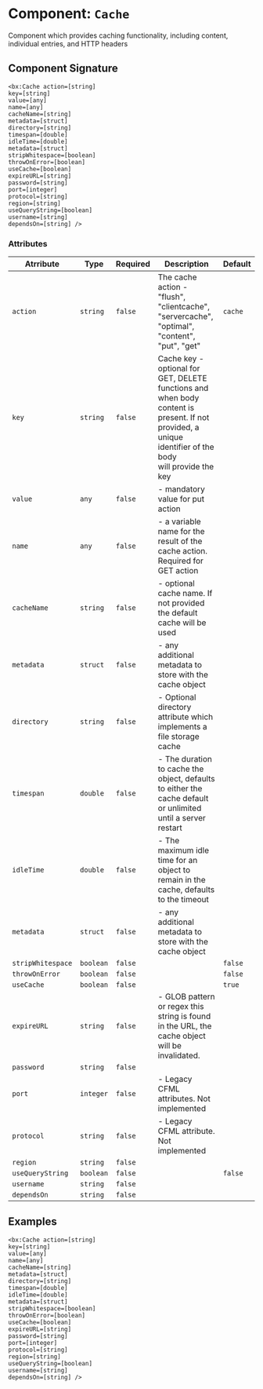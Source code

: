 [comment]: # (Note: This documentation is generated dynamically in the build process.  To modify the contents, change the javadoc on the _invoke method of the Component class)
# Component: `Cache`

Component which provides caching functionality, including content, individual entries, and HTTP headers

## Component Signature
```
<bx:Cache action=[string]
key=[string]
value=[any]
name=[any]
cacheName=[string]
metadata=[struct]
directory=[string]
timespan=[double]
idleTime=[double]
metadata=[struct]
stripWhitespace=[boolean]
throwOnError=[boolean]
useCache=[boolean]
expireURL=[string]
password=[string]
port=[integer]
protocol=[string]
region=[string]
useQueryString=[boolean]
username=[string]
dependsOn=[string] />
```
### Attributes

| Atrribute | Type | Required | Description | Default |
|----------|------|----------|-------------|---------|
| `action` | `string` | `false` | The cache action - "flush", "clientcache", "servercache", "optimal", "content", "put", "get" | `cache` |
| `key` | `string` | `false` | Cache key - optional for GET, DELETE functions and when body content is present. If not provided, a unique identifier of the body<br>                will provide the key |  |
| `value` | `any` | `false` | - mandatory value for put action |  |
| `name` | `any` | `false` | - a variable name for the result of the cache action. Required for GET action |  |
| `cacheName` | `string` | `false` | - optional cache name. If not provided the default cache will be used |  |
| `metadata` | `struct` | `false` | - any additional metadata to store with the cache object |  |
| `directory` | `string` | `false` | - Optional directory attribute which implements a file storage cache |  |
| `timespan` | `double` | `false` | - The duration to cache the object, defaults to either the cache default or unlimited until a server restart |  |
| `idleTime` | `double` | `false` | - The maximum idle time for an object to remain in the cache, defaults to the timeout |  |
| `metadata` | `struct` | `false` | - any additional metadata to store with the cache object |  |
| `stripWhitespace` | `boolean` | `false` |  | `false` |
| `throwOnError` | `boolean` | `false` |  | `false` |
| `useCache` | `boolean` | `false` |  | `true` |
| `expireURL` | `string` | `false` | - GLOB pattern or regex this string is found in the URL, the cache object will be invalidated. |  |
| `password` | `string` | `false` |  |  |
| `port` | `integer` | `false` | - Legacy CFML attributes. Not implemented |  |
| `protocol` | `string` | `false` | - Legacy CFML attribute. Not implemented |  |
| `region` | `string` | `false` |  |  |
| `useQueryString` | `boolean` | `false` |  | `false` |
| `username` | `string` | `false` |  |  |
| `dependsOn` | `string` | `false` |  |  |

## Examples

```
<bx:Cache action=[string]
key=[string]
value=[any]
name=[any]
cacheName=[string]
metadata=[struct]
directory=[string]
timespan=[double]
idleTime=[double]
metadata=[struct]
stripWhitespace=[boolean]
throwOnError=[boolean]
useCache=[boolean]
expireURL=[string]
password=[string]
port=[integer]
protocol=[string]
region=[string]
useQueryString=[boolean]
username=[string]
dependsOn=[string] />
```
